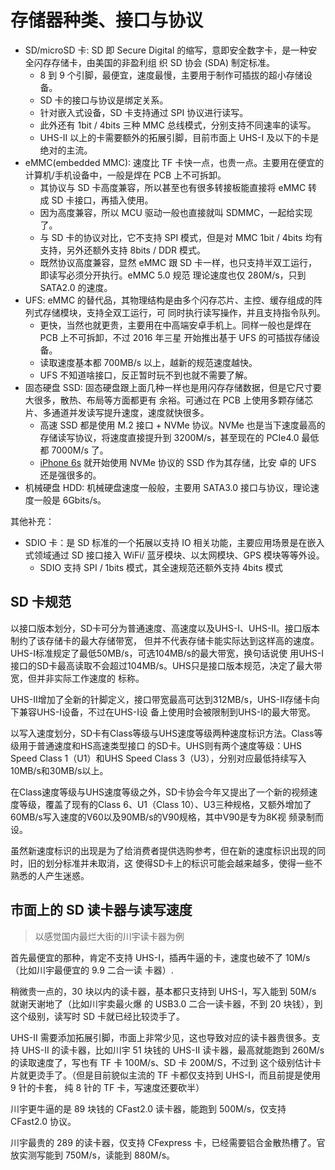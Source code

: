 # 存储器种类、接口与协议

- SD/microSD 卡: SD 即 Secure Digital 的缩写，意即安全数字卡，是一种安全闪存存储卡，由美国的非盈利组
  织 SD 协会 (SDA) 制定标准。
  - 8 到 9 个引脚，最便宜，速度最慢，主要用于制作可插拔的超小存储设备。
  - SD 卡的接口与协议是绑定关系。
  - 针对嵌入式设备，SD 卡支持通过 SPI 协议进行读写。
  - 此外还有 1bit / 4bits 三种 MMC 总线模式，分别支持不同速率的读写。
  - UHS-II 以上的卡需要额外的拓展引脚，目前市面上 UHS-I 及以下的卡是绝对的主流。
- eMMC(embedded MMC): 速度比 TF 卡快一点，也贵一点。主要用在便宜的计算机/手机设备中，一般是焊在 PCB
  上不可拆卸。
  - 其协议与 SD 卡高度兼容，所以甚至也有很多转接板能直接将 eMMC 转成 SD 卡接口，再插入使用。
  - 因为高度兼容，所以 MCU 驱动一般也直接就叫 SDMMC，一起给实现了。
  - 与 SD 卡的协议对比，它不支持 SPI 模式，但是对 MMC 1bit / 4bits 均有支持，另外还额外支持 8bits /
    DDR 模式。
  - 既然协议高度兼容，显然 eMMC 跟 SD 卡一样，也只支持半双工运行，即读写必须分开执行。eMMC 5.0 规范
    理论速度也仅 280M/s，只到 SATA2.0 的速度。
- UFS: eMMC 的替代品，其物理结构是由多个闪存芯片、主控、缓存组成的阵列式存储模块，支持全双工运行，可
  同时执行读写操作，并且支持指令队列。
  - 更快，当然也就更贵，主要用在中高端安卓手机上。同样一般也是焊在 PCB 上不可拆卸，不过 2016 年三星
    开始推出基于 UFS 的可插拔存储设备。
  - 读取速度基本都 700MB/s 以上，越新的规范速度越快。
  - UFS 不知道啥接口，反正暂时玩不到也就不需要了解。
- 固态硬盘 SSD: 固态硬盘跟上面几种一样也是用闪存存储数据，但是它尺寸要大很多，散热、布局等方面都更有
  余裕。可通过在 PCB 上使用多颗存储芯片、多通道并发读写提升速度，速度就快很多。
  - 高速 SSD 都是使用 M.2 接口 + NVMe 协议。NVMe 也是当下速度最高的存储读写协议，将速度直接提升到
    3200M/s，甚至现在的 PCIe4.0 最低都 7000M/s 了。
  - [iPhone 6s](https://www.zhihu.com/question/36051124) 就开始使用 NVMe 协议的 SSD 作为其存储，比安
    卓的 UFS 还是强很多的。
- 机械硬盘 HDD: 机械硬盘速度一般般，主要用 SATA3.0 接口与协议，理论速度一般是 6Gbits/s。

其他补充：

- SDIO 卡：是 SD 标准的一个拓展以支持 IO 相关功能，主要应用场景是在嵌入式领域通过 SD 接口接入 WiFi/
  蓝牙模块、以太网模块、GPS 模块等等外设。
  - SDIO 支持 SPI / 1bits 模式，其全速规范还额外支持 4bits 模式

## SD 卡规范

以接口版本划分，SD卡可分为普通速度、高速度以及UHS-I、UHS-II。接口版本制约了该存储卡的最大存储带宽，
但并不代表存储卡能实际达到这样高的速度。UHS-I标准规定了最低50MB/s，可选104MB/s的最大带宽，换句话说使
用UHS-I接口的SD卡最高读取不会超过104MB/s。UHS只是接口版本规范，决定了最大带宽，但并非实际工作速度的
标称。

UHS-II增加了全新的针脚定义，接口带宽最高可达到312MB/s，UHS-II存储卡向下兼容UHS-I设备，不过在UHS-I设
备上使用时会被限制到UHS-I的最大带宽。

以写入速度划分，SD卡有Class等级与UHS速度等级两种速度标识方法。Class等级用于普通速度和HS高速类型接口
的SD卡。UHS则有两个速度等级：UHS Speed Class 1（U1）和UHS Speed Class 3（U3），分别对应最低持续写入
10MB/s和30MB/s以上。

在Class速度等级与UHS速度等级之外，SD卡协会今年又提出了一个新的视频速度等级，覆盖了现有的Class
6、U1（Class 10）、U3三种规格，又额外增加了60MB/s写入速度的V60以及90MB/s的V90规格，其中V90是专为8K视
频录制而设。

虽然新速度标识的出现是为了给消费者提供选购参考，但在新的速度标识出现的同时，旧的划分标准并未取消，这
使得SD卡上的标识可能会越来越多，使得一些不熟悉的人产生迷惑。

## 市面上的 SD 读卡器与读写速度

> 以感觉国内最烂大街的川宇读卡器为例

首先最便宜的那种，肯定不支持 UHS-I，插再牛逼的卡，速度也破不了 10M/s（比如川宇最便宜的 9.9 二合一读
卡器）.

稍微贵一点的，30 块以内的读卡器，基本都只支持到 UHS-I，写入能到 50M/s 就谢天谢地了（比如川宇卖最火爆
的 USB3.0 二合一读卡器，不到 20 块钱），到这个级别，读写时 SD 卡就已经比较烫手了。

UHS-II 需要添加拓展引脚，市面上非常少见，这也导致对应的读卡器贵很多。支持 UHS-II 的读卡器，比如川宇
51 块钱的 UHS-II 读卡器，最高就能跑到 260M/s 的读取速度了，写也有 TF 卡 100M/s、SD 卡 200M/S，不过到
这个级别估计卡片就更烫手了。（但是目前貌似主流的 TF 卡都仅支持到 UHS-I，而且前提是使用 9 针的卡套，
纯 8 针的 TF 卡，写速度还要砍半）

川宇更牛逼的是 89 块钱的 CFast2.0 读卡器，能跑到 500M/s，仅支持 CFast2.0 协议。

川宇最贵的 289 的读卡器，仅支持 CFexpress 卡，已经需要铝合金散热槽了。官放实测写能到 750M/s，读能到
880M/s。
